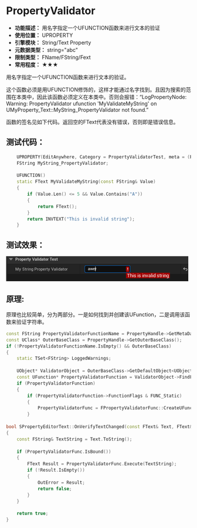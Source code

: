 ﻿# PropertyValidator

- **功能描述：** 用名字指定一个UFUNCTION函数来进行文本的验证
- **使用位置：** UPROPERTY
- **引擎模块：** String/Text Property
- **元数据类型：** string="abc"
- **限制类型：** FName/FString/Fext
- **常用程度：** ★★★

用名字指定一个UFUNCTION函数来进行文本的验证。

这个函数必须是用UFUNCTION修饰的，这样才能通过名字找到。且因为搜索的范围在本类中，因此该函数必须定义在本类中。否则会报错：“LogPropertyNode: Warning: PropertyValidator ufunction 'MyValidateMyString' on UMyProperty_Text::MyString_PropertyValidator not found.”

函数的签名见如下代码。返回空的FText代表没有错误，否则即是错误信息。

## 测试代码：

```cpp
	UPROPERTY(EditAnywhere, Category = PropertyValidatorTest, meta = (PropertyValidator = "MyValidateMyString"))
	FString MyString_PropertyValidator;

	UFUNCTION()
	static FText MyValidateMyString(const FString& Value)
	{
		if (Value.Len() <= 5 && Value.Contains("A"))
		{
			return FText();
		}
		return INVTEXT("This is invalid string");
	}
```

## 测试效果：

![Untitled](Meta_String_PropertyValidator_Untitled.png)

## 原理:

原理也比较简单，分为两部分。一是如何找到并创建该UFunction，二是调用该函数来验证字符串。

```cpp
const FString PropertyValidatorFunctionName = PropertyHandle->GetMetaData(NAME_PropertyValidator);
const UClass* OuterBaseClass = PropertyHandle->GetOuterBaseClass();
if (!PropertyValidatorFunctionName.IsEmpty() && OuterBaseClass)
{
	static TSet<FString> LoggedWarnings;

	UObject* ValidatorObject = OuterBaseClass->GetDefaultObject<UObject>();
	const UFunction* PropertyValidatorFunction = ValidatorObject->FindFunction(*PropertyValidatorFunctionName);
	if (PropertyValidatorFunction)
	{
		if (PropertyValidatorFunction->FunctionFlags & FUNC_Static)
		{
			PropertyValidatorFunc = FPropertyValidatorFunc::CreateUFunction(ValidatorObject, PropertyValidatorFunction->GetFName());
		}

bool SPropertyEditorText::OnVerifyTextChanged(const FText& Text, FText& OutError)
{
	const FString& TextString = Text.ToString();

	if (PropertyValidatorFunc.IsBound())
	{
		FText Result = PropertyValidatorFunc.Execute(TextString);
		if (!Result.IsEmpty())
		{
			OutError = Result;
			return false;
		}
	}

	return true;
}
```